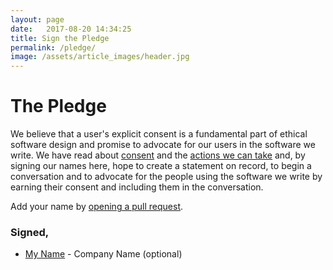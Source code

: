 ```yaml
---
layout: page
date:   2017-08-20 14:34:25
title: Sign the Pledge
permalink: /pledge/
image: /assets/article_images/header.jpg
---
```


# The Pledge

We believe that a user's explicit consent is a fundamental part of ethical software design and promise to advocate for our users in the software we write. We have read about [consent]() and the [actions we can take]() and, by signing our names here, hope to create a statement on record, to begin a conversation and to advocate for the people using the software we write by earning their consent and including them in the conversation.


Add your name by [opening a pull request](https://github.com/consensualsoftware/consensual_software/pulls).

### Signed,

* [My Name](#) - Company Name (optional)
